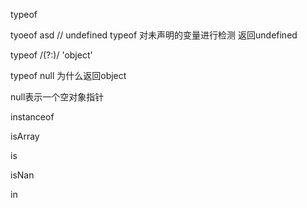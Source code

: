 typeof

tyoeof asd // undefined
typeof 对未声明的变量进行检测 返回undefined

typeof /(?:)/  'object'

typeof null 为什么返回object 

null表示一个空对象指针

instanceof 

isArray

is

isNan

in

